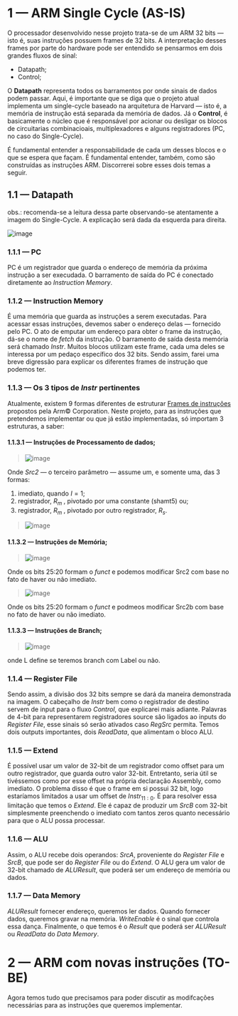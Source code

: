 # 1 — ARM Single Cycle (AS-IS)

O processador desenvolvido nesse projeto trata-se de um ARM 32 bits — isto é, suas instruções possuem frames de 32 bits. A interpretação desses frames por parte do hardware pode ser entendido se pensarmos em dois grandes fluxos de sinal: 

- Datapath;
- Control;

O **Datapath** representa todos os barramentos por onde sinais de dados podem passar. Aqui, é importante que se diga que o projeto atual implementa um single-cycle baseado na arquitetura de Harvard — isto é, a memória de instrução está separada da memória de dados. Já o **Control**, é basicamente o núcleo que é responsável por acionar ou desligar os blocos de circuitarias combinacioais, multiplexadores e alguns registradores (PC, no caso do Single-Cycle). 

É fundamental entender a responsabilidade de cada um desses blocos e o que se espera que façam. É fundamental entender, também, como são construídas as instruções ARM. Discorrerei sobre esses dois temas a seguir.

## 1.1 — Datapath

obs.: recomenda-se a leitura dessa parte observando-se atentamente a imagem do Single-Cycle. A explicação será dada da esquerda para direita.

![image](https://user-images.githubusercontent.com/66538880/207740061-8f0d0103-c168-4f40-9c23-eaceb51ebaaa.png)


### 1.1.1 — PC

PC é um registrador que guarda o endereço de memória da próxima instrução a ser execudada. O barramento de saída do PC é conectado diretamente ao *Instruction Memory*. 

### 1.1.2 — Instruction Memory

É uma memória que guarda as instruções a serem executadas. Para acessar essas instruções, devemos saber o endereço delas — fornecido pelo PC. O ato de emputar um endereço para obter o frame da instrução, dá-se o nome de *fetch* da instrução. O barramento de saída desta memória será chamado *Instr*. Muitos blocos utilizam este frame, cada uma deles se interessa por um pedaço específico dos 32 bits. Sendo assim, farei uma breve digressão para explicar os diferentes frames de instrução que podemos ter.

### 1.1.3 — Os 3 tipos de *Instr* pertinentes

Atualmente, existem 9 formas diferentes de estruturar [Frames de instruções](https://developer.arm.com/documentation/dui0068/b/ARM-Instruction-Reference) propostos pela Arm© Corporation. Neste projeto, para as instruções que pretendemos implementar ou que já estão implementadas, só importam 3 estruturas, a saber:

#### 1.1.3.1 — Instruções de Processamento de dados;

>![image](https://user-images.githubusercontent.com/66538880/207770745-1a78fc26-88ab-47f5-9618-b26d150adb99.png)

Onde *Src2* — o terceiro parâmetro — assume um, e somente uma, das 3 formas:
1. imediato, quando $I = 1$; 
2. registrador, $R_m$ , pivotado por uma constante (shamt5) ou;
3. registrador, $R_m$ , pivotado por outro registrador, $R_s$.

> ![image](https://user-images.githubusercontent.com/66538880/207770965-fc9b2a22-d6e1-4ab7-a03f-379f460deb45.png)



#### 1.1.3.2 — Instruções de Memória;

> ![image](https://user-images.githubusercontent.com/66538880/207771611-5fe7ffae-1399-4e08-b6b4-51b01f0980d9.png)

Onde os bits 25:20 formam o *funct* e podemos modificar Src2 com base no fato de haver ou não imediato.

> ![image](https://user-images.githubusercontent.com/66538880/207771631-bdc411f2-07dd-4071-bce0-10170585d319.png)

Onde os bits 25:20 formam o *funct* e podmeos modificar Src2b com base no fato de haver ou não imediato.

#### 1.1.3.3 — Instruções de Branch;

> ![image](https://user-images.githubusercontent.com/66538880/207771086-25546d27-8b9b-4451-9a11-4fe4483b04e2.png)

onde L define se teremos branch com Label ou não.

### 1.1.4 — Register File

Sendo assim, a divisão dos 32 bits sempre se dará da maneira demonstrada na imagem. O cabeçalho de *Instr* bem como o registrador de destino servem de input para o fluxo *Control*, que explicarei mais adiante. Palavras de 4-bit para representarem registradores source são ligados ao inputs do *Register File*, esse sinais só serão ativados caso ${RegSrc}$ permita. Temos dois outputs importantes, dois ${ReadData}$, que alimentam o bloco ALU.

### 1.1.5 — Extend

É possível usar um valor de 32-bit de um registrador como offset para um outro registrador, que guarda outro valor 32-bit. Entretanto, seria útil se tivéssemos como por esse offset na própria declaração Assembly, como imediato. O problema disso é que o frame em si possui 32 bit, logo estaríamos limitados a usar um offset de ${Instr}_{11:0}$. É para resolver essa limitação que temos o *Extend*. Ele é capaz de produzir um ${SrcB}$ com 32-bit simplesmente preenchendo o imediato com tantos zeros quanto necessário para que o ALU possa processar.

### 1.1.6 — ALU

Assim, o ALU recebe dois operandos: ${SrcA}$, proveniente do *Register File* e ${SrcB}$, que pode ser do *Register File* ou do *Extend*. O ALU gera um valor de 32-bit chamado de ${ALUResult}$, que poderá ser um endereço de memória ou dados.

### 1.1.7 — Data Memory

${ALUResult}$ fornecer endereço, queremos ler dados. Quando fornecer dados, queremos gravar na memória. ${WriteEnable}$ é o sinal que controla essa dança. Finalmente, o que temos é o ${Result}$ que poderá ser ${ALUResult}$ ou ${ReadData}$ do *Data Memory*.

# 2 — ARM com novas instruções (TO-BE)

Agora temos tudo que precisamos para poder discutir as modifcações necessárias para as instruções que queremos implementar. 
